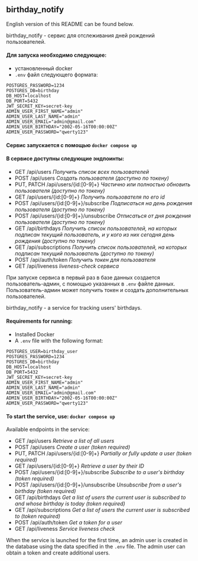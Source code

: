 ## birthday_notify

English version of this README can be found below.

birthday_notify - сервис для отслеживания дней рождений пользователей.

#### Для запуска необходимо следующее:
- установленный docker
- ```.env``` файл следующего формата:
```POSTGRES_USER=birthday_user
POSTGRES_PASSWORD=1234
POSTGRES_DB=birthday
DB_HOST=localhost
DB_PORT=5432
JWT_SECRET_KEY=secret-key
ADMIN_USER_FIRST_NAME="admin"
ADMIN_USER_LAST_NAME="admin"
ADMIN_USER_EMAIL="admin@gmail.com"
ADMIN_USER_BIRTHDAY="2002-05-16T00:00:00Z"
ADMIN_USER_PASSWORD="qwerty123"
```

####  Сервис запускается с помощью ```docker compose up```

#### В сервисе доступны следующие эндпоинты:
- GET /api/users *Получить список всех пользователей*
- POST /api/users *Создать пользователя (доступно по токену)*
- PUT, PATCH /api/users/{id:[0-9]+} *Частично или полностью обновить пользователя (доступно по токену)*
- GET /api/users/{id:[0-9]+} *Получить пользователя по его id*
- POST /api/users/{id:[0-9]+}/subscribe *Подписаться на день рождения пользователя (доступно по токену)*
- POST /api/users/{id:[0-9]+}/unsubscribe *Отписаться от дня рождения пользователя (доступно по токену)*
- GET /api/birthdays *Получить список пользователей, на которых подписан текущий пользователь, и у кого из них сегодня день рождения (доступно по токену)*
- GET /api/subscriptions *Получить список пользователей, на которых подписан текущий пользователь (доступно по токену)*
- POST /api/auth/token *Получить токен для пользователя*
- GET /api/liveness *liveness-check сервиса*

При запуске сервиса в первый раз в базе данных создается пользователь-админ, с помощью указанных в ```.env``` файле данных. Пользователь-админ может получить токен и создать дополнительных пользователей.

birthday_notify - a service for tracking users' birthdays.

#### Requirements for running:
- Installed Docker
- A `.env` file with the following format:
```plaintext
POSTGRES_USER=birthday_user
POSTGRES_PASSWORD=1234
POSTGRES_DB=birthday
DB_HOST=localhost
DB_PORT=5432
JWT_SECRET_KEY=secret-key
ADMIN_USER_FIRST_NAME="admin"
ADMIN_USER_LAST_NAME="admin"
ADMIN_USER_EMAIL="admin@gmail.com"
ADMIN_USER_BIRTHDAY="2002-05-16T00:00:00Z"
ADMIN_USER_PASSWORD="qwerty123"
```

#### To start the service, use: ```docker compose up```

Available endpoints in the service:
- GET /api/users *Retrieve a list of all users*
- POST /api/users *Create a user (token required)*
- PUT, PATCH /api/users/{id:[0-9]+} *Partially or fully update a user (token required)*
- GET /api/users/{id:[0-9]+} *Retrieve a user by their ID*
- POST /api/users/{id:[0-9]+}/subscribe *Subscribe to a user's birthday (token required)*
- POST /api/users/{id:[0-9]+}/unsubscribe *Unsubscribe from a user's birthday (token required)*
- GET /api/birthdays *Get a list of users the current user is subscribed to and whose birthday is today (token required)*
- GET /api/subscriptions *Get a list of users the current user is subscribed to (token required)*
- POST /api/auth/token *Get a token for a user*
- GET /api/liveness *Service liveness check*

When the service is launched for the first time, an admin user is created in the database using the data specified in the ```.env``` file. The admin user can obtain a token and create additional users.